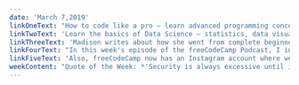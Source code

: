 ```yaml
---
date: 'March 7,2019'
linkOneText: "How to code like a pro — learn advanced programming concepts from a freeCodeCamp graduate who's now working as a software engineer (2 hour watch): https://www.freecodecamp.org/news/how-to-code-like-a-pro"
linkTwoText: 'Learn the basics of Data Science — statistics, data visualization, and Python programming — in this free course (2 hour watch): https://www.freecodecamp.org/news/learn-the-basics-of-data-science'
linkThreeText: 'Madison writes about how she went from complete beginner to software developer, and offers tips for how you can too (7 minute read): https://medium.freecodecamp.org/dd36ed08e11b'
linkFourText: "In this week's episode of the freeCodeCamp Podcast, I interview lawyer-turned-developer Zubin Pratap. We talk about hackathons, moving to Melbourne, and leaving one promising career for another (1 hour listen in your podcast player on your phone, or here in your browser): https://podcast.freecodecamp.org"
linkFiveText: 'Also, freeCodeCamp now has an Instagram account where we share photos from the global developer community (browsable gallery): https://www.instagram.com/freecodecamp'
weekContent: "Quote of the Week: *'Security is always excessive until it's not enough.'* — Robbie Sinclair"
---
```

